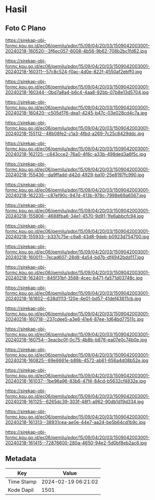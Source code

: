 # Hasil

## Foto C Plano

https://sirekap-obj-formc.kpu.go.id/ec06/pemilu/pdpr/15/09/04/20/03/1509042003001-20240218-160520--3f6ec057-6008-4b56-9b62-708b2bc1fd62.jpg

https://sirekap-obj-formc.kpu.go.id/ec06/pemilu/pdpr/15/09/04/20/03/1509042003001-20240218-160311--57c8c524-f0ac-4d0e-822f-4550af2ebff0.jpg

https://sirekap-obj-formc.kpu.go.id/ec06/pemilu/pdpr/15/09/04/20/03/1509042003001-20240218-160344--0bd7a8a4-b6c4-4aa8-82bb-07b8e13d5704.jpg

https://sirekap-obj-formc.kpu.go.id/ec06/pemilu/pdpr/15/09/04/20/03/1509042003001-20240218-160420--c505d176-dea1-4245-b47c-03e028cd4c7a.jpg

https://sirekap-obj-formc.kpu.go.id/ec06/pemilu/pdpr/15/09/04/20/03/1509042003001-20240218-155112--48b08fe2-c1a3-4fbd-a269-7c25c8429ddc.jpg

https://sirekap-obj-formc.kpu.go.id/ec06/pemilu/pdpr/15/09/04/20/03/1509042003001-20240218-162125--c843cce2-76a0-4f8c-a33b-498ded3a6f5c.jpg

https://sirekap-obj-formc.kpu.go.id/ec06/pemilu/pdpr/15/09/04/20/03/1509042003001-20240218-155436--da9ffadd-d42d-4929-ba10-25e8197fc990.jpg

https://sirekap-obj-formc.kpu.go.id/ec06/pemilu/pdpr/15/09/04/20/03/1509042003001-20240218-162235--c87ef90c-947d-413b-978c-7998e69a6567.jpg

https://sirekap-obj-formc.kpu.go.id/ec06/pemilu/pdpr/15/09/04/20/03/1509042003001-20240218-155806--4688fba6-34e1-4570-9d91-1fe6abbcfc94.jpg

https://sirekap-obj-formc.kpu.go.id/ec06/pemilu/pdpr/15/09/04/20/03/1509042003001-20240218-155933--b337c75e-c9a8-43d8-9deb-b0923d754700.jpg

https://sirekap-obj-formc.kpu.go.id/ec06/pemilu/pdpr/15/09/04/20/03/1509042003001-20240218-160011--7ecad607-28d8-4a54-bd7b-df4942bdd117.jpg

https://sirekap-obj-formc.kpu.go.id/ec06/pemilu/pdpr/15/09/04/20/03/1509042003001-20240218-162401--845f31bf-3588-4cec-b471-fa571d03748c.jpg

https://sirekap-obj-formc.kpu.go.id/ec06/pemilu/pdpr/15/09/04/20/03/1509042003001-20240218-161602--638d1113-120e-4e01-bd57-41def43611cb.jpg

https://sirekap-obj-formc.kpu.go.id/ec06/pemilu/pdpr/15/09/04/20/03/1509042003001-20240218-160718--237cdee5-a3e6-41e4-87ee-1d64bd77511c.jpg

https://sirekap-obj-formc.kpu.go.id/ec06/pemilu/pdpr/15/09/04/20/03/1509042003001-20240218-160754--3eacbc0f-0c75-4b8b-b876-ea07e0c74b0e.jpg

https://sirekap-obj-formc.kpu.go.id/ec06/pemilu/pdpr/15/09/04/20/03/1509042003001-20240218-160825--69e6661e-b89b-4572-ab61-656a4d08b52e.jpg

https://sirekap-obj-formc.kpu.go.id/ec06/pemilu/pdpr/15/09/04/20/03/1509042003001-20240218-161037--1be96a96-83b6-47f4-84cd-b5632cf4832e.jpg

https://sirekap-obj-formc.kpu.go.id/ec06/pemilu/pdpr/15/09/04/20/03/1509042003001-20240218-161125--6265dc39-303f-48f1-a962-90db1d19d334.jpg

https://sirekap-obj-formc.kpu.go.id/ec06/pemilu/pdpr/15/09/04/20/03/1509042003001-20240218-161313--38931cea-ae0e-44e7-aa24-be5b64cd1b9c.jpg

https://sirekap-obj-formc.kpu.go.id/ec06/pemilu/pdpr/15/09/04/20/03/1509042003001-20240218-161415--72876600-280a-4650-94e2-5d0bf8eb2ac6.jpg


## Metadata

| Key        | Value               |
| ---------- | ------------------- |
| Time Stamp | 2024-02-19 06:21:02 |
| Kode Dapil | 1501                |



